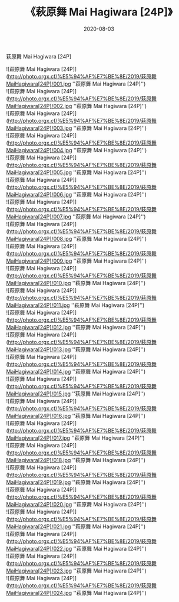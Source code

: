 ﻿---
layout: post
title:  《萩原舞 Mai Hagiwara [24P]》
date:   2020-08-03
image: http://photo.orgx.cf/%E5%94%AF%E7%BE%8E/2019/萩原舞MaiHagiwara[24P]/000.jpg
categories: [美女, 清纯, 唯美]
---

萩原舞 Mai Hagiwara [24P]

![萩原舞 Mai Hagiwara [24P]](http://photo.orgx.cf/%E5%94%AF%E7%BE%8E/2019/萩原舞MaiHagiwara[24P]/001.jpg ''萩原舞 Mai Hagiwara [24P]'') <br>
![萩原舞 Mai Hagiwara [24P]](http://photo.orgx.cf/%E5%94%AF%E7%BE%8E/2019/萩原舞MaiHagiwara[24P]/002.jpg ''萩原舞 Mai Hagiwara [24P]'') <br>
![萩原舞 Mai Hagiwara [24P]](http://photo.orgx.cf/%E5%94%AF%E7%BE%8E/2019/萩原舞MaiHagiwara[24P]/003.jpg ''萩原舞 Mai Hagiwara [24P]'') <br>
![萩原舞 Mai Hagiwara [24P]](http://photo.orgx.cf/%E5%94%AF%E7%BE%8E/2019/萩原舞MaiHagiwara[24P]/004.jpg ''萩原舞 Mai Hagiwara [24P]'') <br>
![萩原舞 Mai Hagiwara [24P]](http://photo.orgx.cf/%E5%94%AF%E7%BE%8E/2019/萩原舞MaiHagiwara[24P]/005.jpg ''萩原舞 Mai Hagiwara [24P]'') <br>
![萩原舞 Mai Hagiwara [24P]](http://photo.orgx.cf/%E5%94%AF%E7%BE%8E/2019/萩原舞MaiHagiwara[24P]/006.jpg ''萩原舞 Mai Hagiwara [24P]'') <br>
![萩原舞 Mai Hagiwara [24P]](http://photo.orgx.cf/%E5%94%AF%E7%BE%8E/2019/萩原舞MaiHagiwara[24P]/007.jpg ''萩原舞 Mai Hagiwara [24P]'') <br>
![萩原舞 Mai Hagiwara [24P]](http://photo.orgx.cf/%E5%94%AF%E7%BE%8E/2019/萩原舞MaiHagiwara[24P]/008.jpg ''萩原舞 Mai Hagiwara [24P]'') <br>
![萩原舞 Mai Hagiwara [24P]](http://photo.orgx.cf/%E5%94%AF%E7%BE%8E/2019/萩原舞MaiHagiwara[24P]/009.jpg ''萩原舞 Mai Hagiwara [24P]'') <br>
![萩原舞 Mai Hagiwara [24P]](http://photo.orgx.cf/%E5%94%AF%E7%BE%8E/2019/萩原舞MaiHagiwara[24P]/010.jpg ''萩原舞 Mai Hagiwara [24P]'') <br>
![萩原舞 Mai Hagiwara [24P]](http://photo.orgx.cf/%E5%94%AF%E7%BE%8E/2019/萩原舞MaiHagiwara[24P]/011.jpg ''萩原舞 Mai Hagiwara [24P]'') <br>
![萩原舞 Mai Hagiwara [24P]](http://photo.orgx.cf/%E5%94%AF%E7%BE%8E/2019/萩原舞MaiHagiwara[24P]/012.jpg ''萩原舞 Mai Hagiwara [24P]'') <br>
![萩原舞 Mai Hagiwara [24P]](http://photo.orgx.cf/%E5%94%AF%E7%BE%8E/2019/萩原舞MaiHagiwara[24P]/013.jpg ''萩原舞 Mai Hagiwara [24P]'') <br>
![萩原舞 Mai Hagiwara [24P]](http://photo.orgx.cf/%E5%94%AF%E7%BE%8E/2019/萩原舞MaiHagiwara[24P]/014.jpg ''萩原舞 Mai Hagiwara [24P]'') <br>
![萩原舞 Mai Hagiwara [24P]](http://photo.orgx.cf/%E5%94%AF%E7%BE%8E/2019/萩原舞MaiHagiwara[24P]/015.jpg ''萩原舞 Mai Hagiwara [24P]'') <br>
![萩原舞 Mai Hagiwara [24P]](http://photo.orgx.cf/%E5%94%AF%E7%BE%8E/2019/萩原舞MaiHagiwara[24P]/016.jpg ''萩原舞 Mai Hagiwara [24P]'') <br>
![萩原舞 Mai Hagiwara [24P]](http://photo.orgx.cf/%E5%94%AF%E7%BE%8E/2019/萩原舞MaiHagiwara[24P]/017.jpg ''萩原舞 Mai Hagiwara [24P]'') <br>
![萩原舞 Mai Hagiwara [24P]](http://photo.orgx.cf/%E5%94%AF%E7%BE%8E/2019/萩原舞MaiHagiwara[24P]/018.jpg ''萩原舞 Mai Hagiwara [24P]'') <br>
![萩原舞 Mai Hagiwara [24P]](http://photo.orgx.cf/%E5%94%AF%E7%BE%8E/2019/萩原舞MaiHagiwara[24P]/019.jpg ''萩原舞 Mai Hagiwara [24P]'') <br>
![萩原舞 Mai Hagiwara [24P]](http://photo.orgx.cf/%E5%94%AF%E7%BE%8E/2019/萩原舞MaiHagiwara[24P]/020.jpg ''萩原舞 Mai Hagiwara [24P]'') <br>
![萩原舞 Mai Hagiwara [24P]](http://photo.orgx.cf/%E5%94%AF%E7%BE%8E/2019/萩原舞MaiHagiwara[24P]/021.jpg ''萩原舞 Mai Hagiwara [24P]'') <br>
![萩原舞 Mai Hagiwara [24P]](http://photo.orgx.cf/%E5%94%AF%E7%BE%8E/2019/萩原舞MaiHagiwara[24P]/022.jpg ''萩原舞 Mai Hagiwara [24P]'') <br>
![萩原舞 Mai Hagiwara [24P]](http://photo.orgx.cf/%E5%94%AF%E7%BE%8E/2019/萩原舞MaiHagiwara[24P]/023.jpg ''萩原舞 Mai Hagiwara [24P]'') <br>
![萩原舞 Mai Hagiwara [24P]](http://photo.orgx.cf/%E5%94%AF%E7%BE%8E/2019/萩原舞MaiHagiwara[24P]/024.jpg ''萩原舞 Mai Hagiwara [24P]'') <br>
